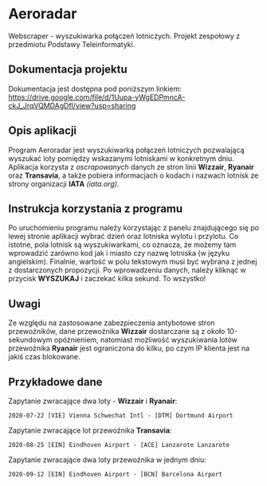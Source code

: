 # Aeroradar
Webscraper - wyszukiwarka połączeń lotniczych.
Projekt zespołowy z przedmiotu Podstawy Teleinformatyki.

## Dokumentacja projektu
Dokumentacja jest dostępna pod poniższym linkiem:
https://drive.google.com/file/d/1Uupa-yWgEDPmncA-ckJ_JrqVQMDAgDfl/view?usp=sharing

## Opis aplikacji
Program Aeroradar jest wyszukiwarką połączeń lotniczych pozwalającą wyszukać loty pomiędzy wskazanymi lotniskami w konkretnym dniu. Aplikacja korzysta z *oscrapowanych* danych ze stron linii **Wizzair**, **Ryanair** oraz **Transavia**, a także pobiera informacjach o kodach i nazwach lotnisk ze strony organizacji **IATA** *(iata.org)*. 

## Instrukcja korzystania z programu
Po uruchomieniu programu należy korzystając z panelu znajdującego się po lewej stronie aplikacji wybrać dzień oraz lotniska wylotu i przylotu. Co istotne, pola lotnisk są wyszukiwarkami, co oznacza, że możemy tam wprowadzić zarówno kod jak i miasto czy nazwę lotniska (w języku angielskim). Finalnie, wartość w polu tekstowym musi być wybrana z jednej z dostarczonych propozycji.
Po wprowadzeniu danych, należy kliknąć w przycisk **WYSZUKAJ** i zaczekać kilka sekund. To wszystko!

## Uwagi
Ze względu na zastosowane zabezpieczenia antybotowe stron przewoźników, dane przewoźnika **Wizzair** dostarczane są z około 10-sekundowym opóźnieniem, natomiast możliwość wyszukiwania lotów przewoźnika **Ryanair** jest ograniczona do kilku, po czym IP klienta jest na jakiś czas blokowane.

## Przykładowe dane
Zapytanie zwracające dwa loty - **Wizzair** i **Ryanair**:
```
2020-07-22 [VIE] Vienna Schwechat Intl - [DTM] Dortmund Airport
```

Zapytanie zwracające lot przewoźnika **Transavia**:
```
2020-08-25 [EIN] Eindhoven Airport - [ACE] Lanzarote Lanzarote
```

Zapytanie zwracające dwa loty przewoźnika w jednym dniu:
```
2020-09-12 [EIN] Eindhoven Airport - [BCN] Barcelona Airport
```
